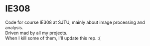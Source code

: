 # IE308
Code for course IE308 at SJTU, mainly about image processing and analysis.  
Driven mad by all my projects.  
When I kill some of them, I'll update this rep. :(
